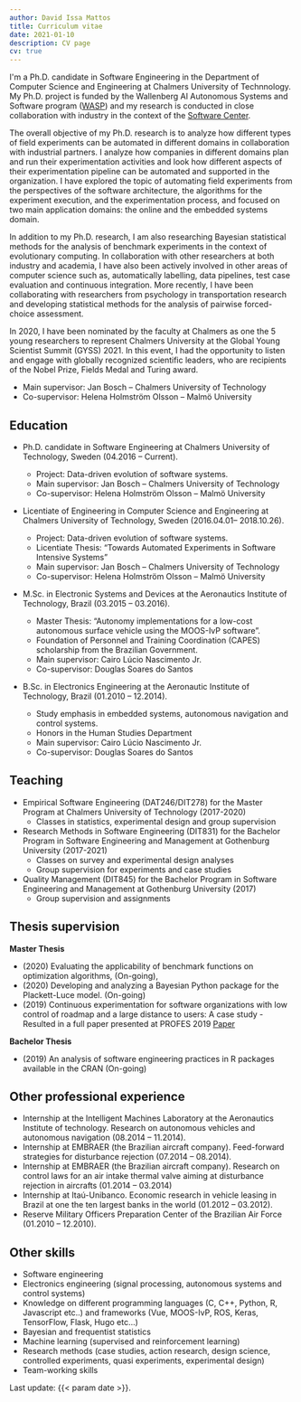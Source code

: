 ```yaml
---
author: David Issa Mattos
title: Curriculum vitae
date: 2021-01-10
description: CV page
cv: true
---
```


I'm a Ph.D. candidate in Software Engineering in the Department of Computer Science and Engineering at Chalmers University of Technnology. My Ph.D. project is funded by the Wallenberg AI Autonomous Systems and Software program ([WASP](https://wasp-sweden.org/)) and my research is conducted in close collaboration with industry in the context of the [Software Center](https://www.software-center.se/).

The overall objective of my Ph.D. research is to analyze how different types of field experiments can be automated in different domains in collaboration with industrial partners. I analyze how companies in different domains plan and run their experimentation activities and look how different aspects of their experimentation pipeline can be automated and supported in the organization. I have explored the topic of automating field experiments from the perspectives of the software architecture, the algorithms for the experiment execution, and the experimentation process, and focused on two main application domains: the online and the embedded systems domain.

In addition to my Ph.D. research, I am also researching Bayesian statistical methods for the analysis of benchmark experiments in the context of evolutionary computing. In collaboration with other researchers at both industry and academia, I have also been actively involved in other areas of computer science such as, automatically labelling, data pipelines, test case evaluation and continuous integration. More recently, I have been collaborating with researchers from psychology in transportation research and developing statistical methods for the analysis of pairwise forced-choice assessment.

In 2020, I have been nominated by the faculty at Chalmers as one the 5 young researchers to represent Chalmers University at the Global Young Scientist Summit (GYSS) 2021. In this event, I had the opportunity to listen and engage with globally recognized scientific leaders, who are recipients of the Nobel Prize, Fields Medal and Turing award.

* Main supervisor: Jan Bosch – Chalmers University of Technology
* Co-supervisor: Helena Holmström Olsson – Malmö University

## Education

* Ph.D. candidate in Software Engineering at Chalmers University of Technology, Sweden (04.2016 – Current).
  * Project: Data-driven evolution of software systems.
  *	Main supervisor: Jan Bosch – Chalmers University of Technology
  *	Co-supervisor: Helena Holmström Olsson – Malmö University

* Licentiate of Engineering in Computer Science and Engineering at Chalmers University of Technology, Sweden (2016.04.01– 2018.10.26).
  * Project: Data-driven evolution of software systems.
  *	Licentiate Thesis: “Towards Automated Experiments in Software Intensive Systems”
  *	Main supervisor: Jan Bosch – Chalmers University of Technology
  *	Co-supervisor: Helena Holmström Olsson – Malmö University

* M.Sc. in Electronic Systems and Devices at the Aeronautics Institute of Technology, Brazil (03.2015 – 03.2016).
  * Master Thesis: “Autonomy implementations for a low-cost autonomous surface vehicle using the MOOS-IvP software”.
  * Foundation of Personnel and Training Coordination (CAPES) scholarship from the Brazilian Government.
  * Main supervisor: Cairo Lúcio Nascimento Jr. 
  * Co-supervisor: Douglas Soares do Santos

* B.Sc. in Electronics Engineering at the Aeronautic Institute of Technology, Brazil (01.2010 – 12.2014). 
  * Study emphasis in embedded systems, autonomous navigation and control systems. 
  * Honors in the Human Studies Department
  * Main supervisor: Cairo Lúcio Nascimento Jr. 
  * Co-supervisor: Douglas Soares do Santos

## Teaching

* Empirical Software Engineering (DAT246/DIT278) for the Master Program at Chalmers University of Technology (2017-2020)
  * Classes in statistics, experimental design and group supervision
* Research Methods in Software Engineering (DIT831) for the Bachelor Program in Software Engineering and Management at Gothenburg University (2017-2021)
  * Classes on survey and experimental design analyses
  * Group supervision for experiments and case studies
* Quality Management (DIT845) for the Bachelor Program in Software Engineering and Management at Gothenburg University (2017)
  * Group supervision and assignments

## Thesis supervision

**Master Thesis**

* (2020) Evaluating the applicability of benchmark functions on optimization algorithms, (On-going), 
* (2020) Developing and analyzing a Bayesian Python package for the Plackett-Luce model. (On-going)
*	(2019) Continuous experimentation for software organizations with low control of roadmap and a large distance to users: A case study - Resulted in a full paper presented at PROFES 2019 [Paper](https://link.springer.com/chapter/10.1007/978-3-030-35333-9_37)

**Bachelor Thesis**

* (2019) An analysis of software engineering practices in R packages available in the CRAN (On-going)

## Other professional experience

* Internship at the Intelligent Machines Laboratory at the Aeronautics Institute of technology. Research on autonomous vehicles and autonomous navigation (08.2014 – 11.2014). 
* Internship at EMBRAER (the Brazilian aircraft company). Feed-forward strategies for disturbance rejection (07.2014 – 08.2014).
* Internship at EMBRAER (the Brazilian aircraft company). Research on control laws for an air intake thermal valve aiming at disturbance rejection in aircrafts (01.2014 – 03.2014)
* Internship at Itaú-Unibanco. Economic research in vehicle leasing in Brazil at one the ten largest banks in the world (01.2012 – 03.2012).
* Reserve Military Officers Preparation Center of the Brazilian Air Force (01.2010 – 12.2010).

## Other skills

* Software engineering
* Electronics engineering (signal processing, autonomous systems and control systems)
* Knowledge on different programming languages (C, C++, Python, R, Javascript etc..) and frameworks (Vue, MOOS-IvP, ROS, Keras, TensorFlow, Flask, Hugo etc…)
* Bayesian and frequentist statistics
* Machine learning (supervised and reinforcement learning)
* Research methods (case studies, action research, design science, controlled experiments, quasi experiments, experimental design)
* Team-working skills


Last update: {{< param date >}}.